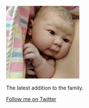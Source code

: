 <img alt="Image of Freya" src="/images/freya/freya_murty.jpg" class="avatar-image">

The latest addition to the family.

[Follow me on Twitter](https://twitter.com/freyamurty)